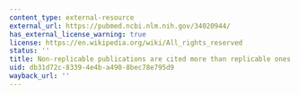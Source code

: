 ```yaml
---
content_type: external-resource
external_url: https://pubmed.ncbi.nlm.nih.gov/34020944/
has_external_license_warning: true
license: https://en.wikipedia.org/wiki/All_rights_reserved
status: ''
title: Non-replicable publications are cited more than replicable ones
uid: db31d72c-8339-4e4b-a490-8bec78e795d9
wayback_url: ''
---
```

